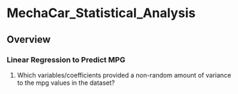 # MechaCar_Statistical_Analysis
## Overview

### Linear Regression to Predict MPG
1. Which variables/coefficients provided a non-random amount of variance to the mpg values in the dataset?
